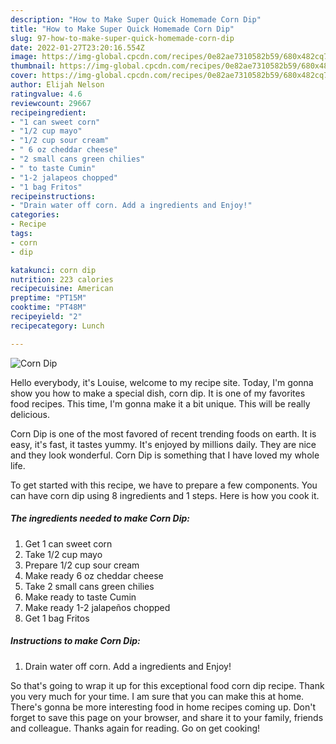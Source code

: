 ```yaml
---
description: "How to Make Super Quick Homemade Corn Dip"
title: "How to Make Super Quick Homemade Corn Dip"
slug: 97-how-to-make-super-quick-homemade-corn-dip
date: 2022-01-27T23:20:16.554Z
image: https://img-global.cpcdn.com/recipes/0e82ae7310582b59/680x482cq70/corn-dip-recipe-main-photo.jpg
thumbnail: https://img-global.cpcdn.com/recipes/0e82ae7310582b59/680x482cq70/corn-dip-recipe-main-photo.jpg
cover: https://img-global.cpcdn.com/recipes/0e82ae7310582b59/680x482cq70/corn-dip-recipe-main-photo.jpg
author: Elijah Nelson
ratingvalue: 4.6
reviewcount: 29667
recipeingredient:
- "1 can sweet corn"
- "1/2 cup mayo"
- "1/2 cup sour cream"
- " 6 oz cheddar cheese"
- "2 small cans green chilies"
- " to taste Cumin"
- "1-2 jalapeos chopped"
- "1 bag Fritos"
recipeinstructions:
- "Drain water off corn. Add a ingredients and Enjoy!"
categories:
- Recipe
tags:
- corn
- dip

katakunci: corn dip 
nutrition: 223 calories
recipecuisine: American
preptime: "PT15M"
cooktime: "PT48M"
recipeyield: "2"
recipecategory: Lunch

---
```



![Corn Dip](https://img-global.cpcdn.com/recipes/0e82ae7310582b59/680x482cq70/corn-dip-recipe-main-photo.jpg)

Hello everybody, it's Louise, welcome to my recipe site. Today, I'm gonna show you how to make a special dish, corn dip. It is one of my favorites food recipes. This time, I'm gonna make it a bit unique. This will be really delicious.



Corn Dip is one of the most favored of recent trending foods on earth. It is easy, it's fast, it tastes yummy. It's enjoyed by millions daily. They are nice and they look wonderful. Corn Dip is something that I have loved my whole life.


To get started with this recipe, we have to prepare a few components. You can have corn dip using 8 ingredients and 1 steps. Here is how you cook it.

<!--inarticleads1-->

##### The ingredients needed to make Corn Dip:

1. Get 1 can sweet corn
1. Take 1/2 cup mayo
1. Prepare 1/2 cup sour cream
1. Make ready  6 oz cheddar cheese
1. Take 2 small cans green chilies
1. Make ready  to taste Cumin
1. Make ready 1-2 jalapeños chopped
1. Get 1 bag Fritos




<!--inarticleads2-->

##### Instructions to make Corn Dip:

1. Drain water off corn. Add a ingredients and Enjoy!




So that's going to wrap it up for this exceptional food corn dip recipe. Thank you very much for your time. I am sure that you can make this at home. There's gonna be more interesting food in home recipes coming up. Don't forget to save this page on your browser, and share it to your family, friends and colleague. Thanks again for reading. Go on get cooking!
